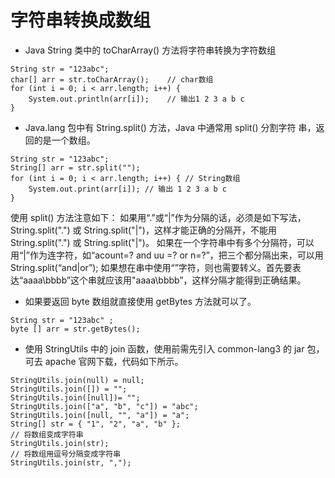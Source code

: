 # 字符串转换成数组



- Java String 类中的 toCharArray() 方法将字符串转换为字符数组
```
String str = "123abc";
char[] arr = str.toCharArray();    // char数组
for (int i = 0; i < arr.length; i++) {
    System.out.println(arr[i]);    // 输出1 2 3 a b c
}
```

- Java.lang 包中有 String.split() 方法，Java 中通常用 split() 分割字符
串，返回的是一个数组。

```
String str = "123abc";
String[] arr = str.split("");
for (int i = 0; i < arr.length; i++) { // String数组
    System.out.print(arr[i]); // 输出 1 2 3 a b c
}
```

使用 split() 方法注意如下：
如果用“.”或“|”作为分隔的话，必须是如下写法，String.split("\.") 或 String.split("\|")，这样才能正确的分隔开，不能用 String.split(".") 或 String.split("|")。
如果在一个字符串中有多个分隔符，可以用“|”作为连字符，如“acount=? and uu =? or n=?”，把三个都分隔出来，可以用 String.split(“and|or”);
如果想在串中使用“”字符，则也需要转义。首先要表达“aaaa\bbbb”这个串就应该用"aaaa\bbbb”，这样分隔才能得到正确结果。

- 如果要返回 byte 数组就直接使用 getBytes 方法就可以了。

```
String str = "123abc" ;
byte [] arr = str.getBytes();
```

- 使用 StringUtils 中的 join 函数，使用前需先引入 common-lang3 的 jar 包，可去 apache 官网下载，代码如下所示。

```
StringUtils.join(null) = null;
StringUtils.join([]) = "";
StringUtils.join([null])= "";
StringUtils.join(["a", "b", "c"]) = "abc";
StringUtils.join([null, "", "a"]) = "a";
String[] str = { "1", "2", "a", "b" };
// 将数组变成字符串
StringUtils.join(str);
// 将数组用逗号分隔变成字符串
StringUtils.join(str, ",");
```

